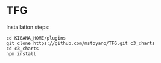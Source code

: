 # TFG

Installation steps:

```
cd KIBANA_HOME/plugins
git clone https://github.com/mstoyano/TFG.git c3_charts
cd c3_charts
npm install
```
